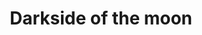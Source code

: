 ---
title: 'Darkside of the moon'
genre: 'Progressive rock'
artist: 'Pink Floyd'
price: 14.99
label: 'A'
image: 'record-images/pink-floyd-darkside.jpg'
band-origin: 'UK'
country-code: 'UK'
type: 'record'
---